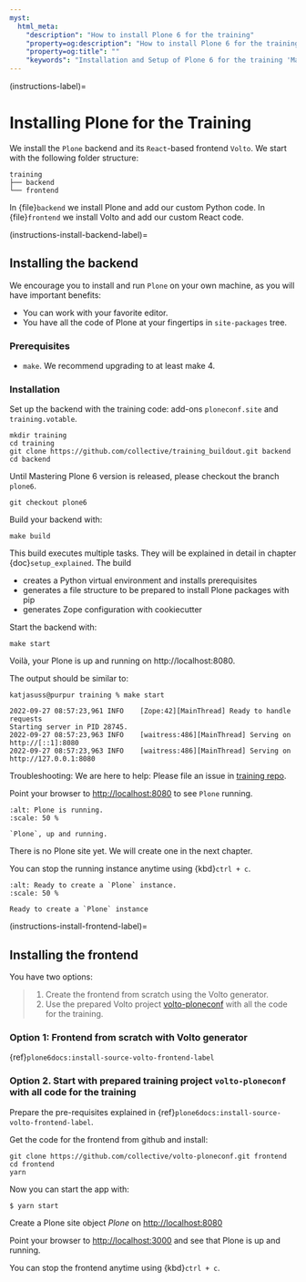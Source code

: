 ```yaml
---
myst:
  html_meta:
    "description": "How to install Plone 6 for the training"
    "property=og:description": "How to install Plone 6 for the training"
    "property=og:title": ""
    "keywords": "Installation and Setup of Plone 6 for the training 'Mastering Plone Development'"
---
```


(instructions-label)=

# Installing Plone for the Training

We install the `Plone` backend and its `React`-based frontend `Volto`.
We start with the following folder structure:

```text
training
├── backend
└── frontend
```

In {file}`backend` we install Plone and add our custom Python code.
In {file}`frontend` we install Volto and add our custom React code.


(instructions-install-backend-label)=

## Installing the backend

We encourage you to install and run `Plone` on your own machine, as you will have important benefits:

- You can work with your favorite editor.
- You have all the code of Plone at your fingertips in `site-packages` tree.


### Prerequisites

- `make`. We recommend upgrading to at least make 4. 


### Installation

Set up the backend with the training code: add-ons `ploneconf.site`  and `training.votable`.

```shell
mkdir training
cd training
git clone https://github.com/collective/training_buildout.git backend
cd backend
```

Until Mastering Plone 6 version is released, please checkout the branch `plone6`.

```shell
git checkout plone6
```

Build your backend with:

```shell
make build
```

This build executes multiple tasks. They will be explained in detail in chapter {doc}`setup_explained`. The build
- creates a Python virtual environment and installs prerequisites
- generates a file structure to be prepared to install Plone packages with pip
- generates Zope configuration with cookiecutter

Start the backend with:

```shell
make start
```

Voilà, your Plone is up and running on http://localhost:8080.

The output should be similar to:

```shell
katjasuss@purpur training % make start

2022-09-27 08:57:23,961 INFO    [Zope:42][MainThread] Ready to handle requests
Starting server in PID 28745.
2022-09-27 08:57:23,963 INFO    [waitress:486][MainThread] Serving on http://[::1]:8080
2022-09-27 08:57:23,963 INFO    [waitress:486][MainThread] Serving on http://127.0.0.1:8080
```

Troubleshooting: We are here to help: Please file an issue in [training repo](https://github.com/plone/training/issues). 

Point your browser to <http://localhost:8080> to see `Plone` running.

```{figure} _static/instructions_plone_running.png
:alt: Plone is running.
:scale: 50 %

`Plone`, up and running.
```

There is no Plone site yet.
We will create one in the next chapter.

You can stop the running instance anytime using {kbd}`ctrl + c`.



```{figure} _static/instructions_create_instance.png
:alt: Ready to create a `Plone` instance.
:scale: 50 %

Ready to create a `Plone` instance
```





(instructions-install-frontend-label)=

## Installing the frontend

You have two options:

> 1. Create the frontend from scratch using the Volto generator.
> 2. Use the prepared Volto project [volto-ploneconf](https://github.com/collective/volto-ploneconf) with all the code for the training.


### Option 1: Frontend from scratch with Volto generator


{ref}`plone6docs:install-source-volto-frontend-label`


### Option 2. Start with prepared training project `volto-ploneconf` with all code for the training

Prepare the pre-requisites explained in {ref}`plone6docs:install-source-volto-frontend-label`.


Get the code for the frontend from github and install:

```shell
git clone https://github.com/collective/volto-ploneconf.git frontend
cd frontend
yarn
```

Now you can start the app with:

```
$ yarn start
```

Create a Plone site object *Plone* on <http://localhost:8080>

Point your browser to <http://localhost:3000> and see that Plone is up and running.

You can stop the frontend anytime using {kbd}`ctrl + c`.
